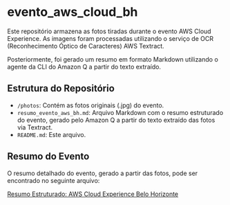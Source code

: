 # evento_aws_cloud_bh

Este repositório armazena as fotos tiradas durante o evento AWS Cloud Experience. As imagens foram processadas utilizando o serviço de OCR (Reconhecimento Óptico de Caracteres) AWS Textract.

Posteriormente, foi gerado um resumo em formato Markdown utilizando o agente da CLI do Amazon Q a partir do texto extraído.

## Estrutura do Repositório

*   `/photos`: Contém as fotos originais (.jpg) do evento.
*   `resumo_evento_aws_bh.md`: Arquivo Markdown com o resumo estruturado do evento, gerado pelo Amazon Q a partir do texto extraído das fotos via Textract.
*   `README.md`: Este arquivo.

## Resumo do Evento

O resumo detalhado do evento, gerado a partir das fotos, pode ser encontrado no seguinte arquivo:

[Resumo Estruturado: AWS Cloud Experience Belo Horizonte](resumo_evento_aws_bh.md)